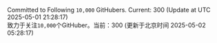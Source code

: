 Committed to Following `10,000` GitHubers. Current: <!-- FOLLOWING_COUNT -->300<!-- FOLLOWING_COUNT --> (Update at UTC <!-- LAST_UPDATED -->2025-05-01 21:28:17<!-- LAST_UPDATED -->)<br>
致力于关注`10,000`个GitHuber。当前：<!-- FOLLOWING_COUNT -->300<!-- FOLLOWING_COUNT --> (更新于北京时间 <!-- LAST_UPDATED_CST -->2025-05-02 05:28:17<!-- LAST_UPDATED_CST -->)

